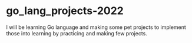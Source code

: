 # go_lang_projects-2022
I will be learning Go language and making some pet projects to implement those into learning by practicing and making few projects.
